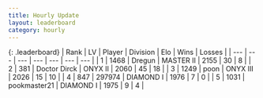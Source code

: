 ```yaml
---
title: Hourly Update
layout: leaderboard
category: hourly
---
```


{: .leaderboard}
| Rank | LV | Player | Division | Elo | Wins | Losses |
| --- | --- | --- | --- | --- | --- | --- |
| <span data-change="0">1</span> | 1468 | <span title="ID: 337810">Dregun</span> | MASTER II | <span data-change="0">2155</span> | <span data-change="0">30</span> | <span data-change="0">8</span> |
| <span data-change="0">2</span> | 381 | <span title="ID: 67210">Doctor Dirck</span> | ONYX II | <span data-change="0">2060</span> | <span data-change="0">45</span> | <span data-change="0">18</span> |
| <span data-change="0">3</span> | 1249 | <span title="ID: 540690">poon</span> | ONYX III | <span data-change="0">2026</span> | <span data-change="0">15</span> | <span data-change="0">10</span> |
| <span data-change="0">4</span> | 847 | <span title="ID: 544038">297974</span> | DIAMOND I | <span data-change="0">1976</span> | <span data-change="0">7</span> | <span data-change="0">0</span> |
| <span data-change="2">5</span> | 1031 | <span title="ID: 652474">pookmaster21</span> | DIAMOND I | <span data-change="8">1975</span> | <span data-change="2">9</span> | <span data-change="1">4</span> |